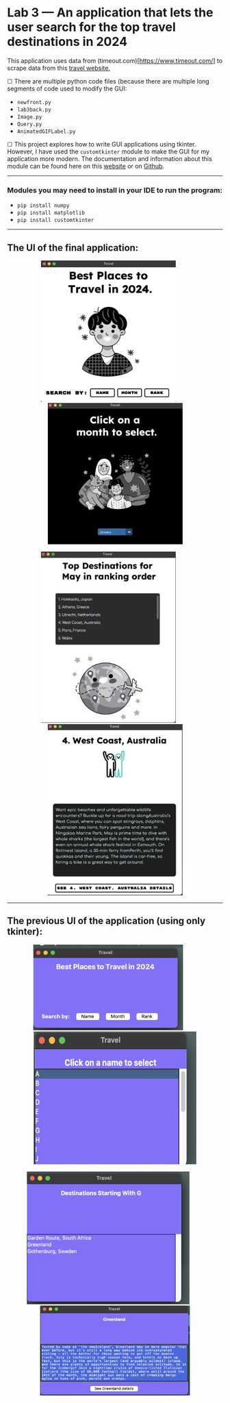 # Lab 3 — An application that lets the user search for the top travel destinations in 2024

This application uses data from (timeout.com)[https://www.timeout.com/] to scrape data from this [travel website.](https://www.timeout.com/things-to-do/best-places-to-travel)

&#9744; There are multiple python code files (because there are multiple long segments of code used to modify the GUI: 
- `newfront.py`
- `lab3back.py`
- `Image.py`
- `Query.py`
- `AnimatedGIFLabel.py`

&#9744; This project explores how to write GUI applications using tkinter. However, I have used the `customtkinter` module to make the GUI for my application more modern. The documentation and information about this module can be found here on this [website](https://customtkinter.tomschimansky.com/) or on [Github](https://github.com/TomSchimansky/CustomTkinter).

----------
### Modules you may need to install in your IDE to run the program:
- `pip install numpy`
- `pip install matplotlib`
- `pip install customtkinter`

----------
## The UI of the final application:

<p align="center">
  <img src="https://github.com/ShamitaGoyal/lab3-project/blob/main/lab3-imgs/pg1.png" width="315" height="330"/>
&nbsp; &nbsp; &nbsp; &nbsp;
  <img src="https://github.com/ShamitaGoyal/lab3-project/blob/main/lab3-imgs/pg2.png" width="315" height="330"/>
</p>

<p align="center">
  <img src="https://github.com/ShamitaGoyal/lab3-project/blob/main/lab3-imgs/pg3.png" width="315" height="400"/>
&nbsp; &nbsp; &nbsp; &nbsp;
  <img src="https://github.com/ShamitaGoyal/lab3-project/blob/main/lab3-imgs/pg4.png" width="315" height="400"/>
</p>

----------
## The previous UI of the application (using only tkinter):
<p align="center">
  <img src="https://github.com/ShamitaGoyal/lab3-project/blob/main/lab3-imgs/win1.png" width="350" height="200"/>
&nbsp; &nbsp; &nbsp; &nbsp;
  <img src="https://github.com/ShamitaGoyal/lab3-project/blob/main/lab3-imgs/win2.png" width="380" height="310"/>
</p>

<p align="center">
  <img src="https://github.com/ShamitaGoyal/lab3-project/blob/main/lab3-imgs/win3.png" width="380" height="310"/>
&nbsp; &nbsp; &nbsp; &nbsp;
  <img src="https://github.com/ShamitaGoyal/lab3-project/blob/main/lab3-imgs/win4.png" width="350" height="210"/>
</p>
